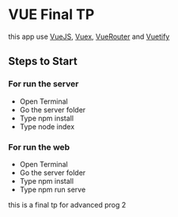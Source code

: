 # VUE Final TP

this app use [VueJS](https://vuejs.org), [Vuex](https://vuex.vuejs.org/), [VueRouter](https://router.vuejs.org/) and [Vuetify](https://vuetifyjs.com) 


## Steps to Start

### For run the server
 - Open Terminal
 - Go the server folder
 - Type npm install
 - Type node index
### For run the web
 - Open Terminal
 - Go the server folder
 - Type npm install
 - Type npm run serve

this is a final tp for advanced prog 2 

